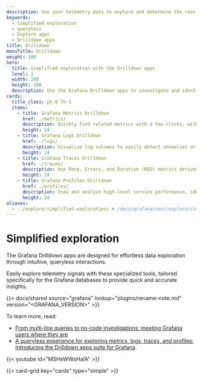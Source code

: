 ```yaml
---
description: Use your telemetry data to explore and determine the root cause of issues without performing queries.
keywords:
  - Simplified exploration
  - queryless
  - Explore apps
  - Drilldown apps
title: Drilldown
menuTitle: Drilldown
weight: 100
hero:
  title: Simplified exploration with the Drilldown apps
  level: 1
  width: 100
  height: 100
  description: Use the Grafana Drilldown apps to investigate and identify issues using telemetry data.
cards:
  title_class: pt-0 lh-1
  items:
    - title: Grafana Metrics Drilldown
      href: ./metrics/
      description: Quickly find related metrics with a few clicks, without needing to write PromQL queries to retrieve metrics.
      height: 24
    - title: Grafana Logs Drilldown
      href: ./logs/
      description: Visualize log volumes to easily detect anomalies or significant changes over time, without needing to compose LogQL queries.
      height: 24
    - title: Grafana Traces Drilldown
      href: ./traces/
      description: Use Rate, Errors, and Duration (RED) metrics derived from traces to investigate and understand errors and latency issues within complex distributed systems.
      height: 24
    - title: Grafana Profiles Drilldown
      href: ./profiles/
      description: View and analyze high-level service performance, identify problem processes for optimization, and diagnose issues to determine root causes.
      height: 24
aliases:
  - ../explore/simplified-exploration/ # /docs/grafana/next/explore/simplified-exploration/
---
```


# Simplified exploration

The Grafana Drilldown apps are designed for effortless data exploration through intuitive, queryless interactions.

Easily explore telemetry signals with these specialized tools, tailored specifically for the Grafana databases to provide quick and accurate insights.

{{< docs/shared source="grafana" lookup="plugins/rename-note.md" version="<GRAFANA_VERSION>" >}}

To learn more, read:

- [From multi-line queries to no-code investigations: meeting Grafana users where they are](https://grafana.com/blog/2024/10/22/from-multi-line-queries-to-no-code-investigations-meeting-grafana-users-where-they-are/)
- [A queryless experience for exploring metrics, logs, traces, and profiles: Introducing the Drilldown apps suite for Grafana](https://grafana.com/blog/2024/09/24/queryless-metrics-logs-traces-profiles/).

{{< youtube id="MSHeWWsHaIA" >}}

{{< card-grid key="cards" type="simple" >}}
